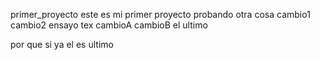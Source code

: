 primer_proyecto
este es mi primer proyecto probando 
otra cosa 
cambio1
cambio2
ensayo 
tex
cambioA
cambioB
el ultimo

por que si
ya el es ultimo
